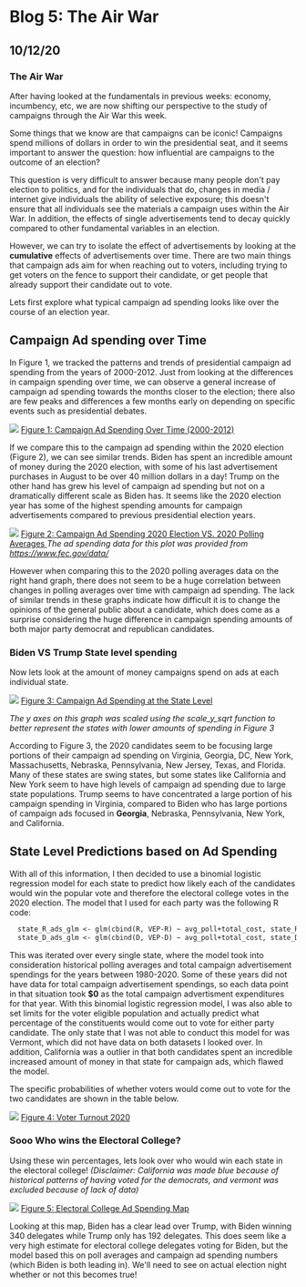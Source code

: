 # Blog 5: The Air War
## 10/12/20

### The Air War

After having looked at the fundamentals in previous weeks: economy, incumbency, etc, we are now shifting our perspective to the study of campaigns through the Air War this week.

Some things that we know are that campaigns can be iconic! Campaigns spend millions of dollars in order to win the presidential seat, and it seems important to answer the question: how influential are campaigns to the outcome of an election? 

This question is very difficult to answer because many people don't pay election to politics, and for the individuals that do, changes in media / internet give individuals the ability of selective exposure; this doesn't ensure that all individuals see the materials a campaign uses within the Air War. In addition, the effects of single advertisements tend to decay quickly compared to other fundamental variables in an election.

However, we can try to isolate the effect of advertisements by looking at the **cumulative** effects of advertisements over time. There are two main things that campaign ads aim for when reaching out to voters, including trying to get voters on the fence to support their candidate, or get people that already support their candidate out to vote. 

Lets first explore what typical campaign ad spending looks like over the course of an election year.

## Campaign Ad spending over Time

In Figure 1, we tracked the patterns and trends of presidential campaign ad spending from the years of 2000-2012. Just from looking at the differences in campaign spending over time, we can observe a general increase of campaign ad spending towards the months closer to the election; there also are few peaks and differences a few months early on depending on specific events such as presidential debates.

![](../Rplots/week5/AdSpendingOverTime.png)
[Figure 1: Campaign Ad Spending Over Time (2000-2012)](../Rplots/week5/AdSpendingOverTime.png)

If we compare this to the campaign ad spending within the 2020 election (Figure 2), we can see similar trends. Biden has spent an incredible amount of money during the 2020 election, with some of his last advertisement purchases in August to be over 40 million dollars in a day! Trump on the other hand has grew his level of campaign ad spending but not on a dramatically different scale as Biden has. It seems like the 2020 election year has some of the highest spending amounts for campaign advertisements compared to previous presidential election years.

![](../Rplots/week5/JoeVSDonald.png)
[Figure 2: Campaign Ad Spending 2020 Election VS. 2020 Polling Averages ](../Rplots/week5/JoeVSDonald.png)
*The ad spending data for this plot was provided from https://www.fec.gov/data/*

However when comparing this to the 2020 polling averages data on the right hand graph, there does not seem to be a huge correlation between changes in polling averages over time with campaign ad spending. The lack of similar trends in these graphs indicate how difficult it is to change the opinions of the general public about a candidate, which does come as a surprise considering the huge difference in campaign spending amounts of both major party democrat and republican candidates.

### Biden VS Trump State level spending

Now lets look at the amount of money campaigns spend on ads at each individual state.

![](../Rplots/week5/statespending_sqrt.png)
[Figure 3: Campaign Ad Spending at the State Level ](../Rplots/week5/statespending_sqrt.png)

*The y axes on this graph was scaled using the scale_y_sqrt function to better represent the states with lower amounts of spending in Figure 3*

According to Figure 3, the 2020 candidates seem to be focusing large portions of their campaign ad spending on Virginia, Georgia, DC, New York, Massachusetts, Nebraska, Pennsylvania, New Jersey, Texas, and Florida. Many of these states are swing states, but some states like California and New York seem to have high levels of campaign ad spending due to large state populations. Trump seems to have concentrated a large portion of his campaign spending in Virginia, compared to Biden who has large portions of campaign ads focused in **Georgia**, Nebraska, Pennsylvania, New York, and California. 

## State Level Predictions based on Ad Spending

With all of this information, I then decided to use a binomial logistic regression model for each state to predict how likely each of the candidates would win the popular vote and therefore the electoral college votes in the 2020 election. The model that I used for each party was the following R code: 

```markdown
  state_R_ads_glm <- glm(cbind(R, VEP-R) ~ avg_poll+total_cost, state_R, family = binomial)
  state_D_ads_glm <- glm(cbind(D, VEP-D) ~ avg_poll+total_cost, state_D, family = binomial)

```
This was iterated over every single state, where the model took into consideration historical polling averages and total campaign advertisement spendings for the years between 1980-2020. Some of these years did not have data for total campaign advertisement spendings, so each data point in that situation took **$0** as the total campaign advertisment expenditures for that year. With this binomial logistic regression model, I was also able to set limits for the voter eligible population and actually predict what percentage of the constituents would come out to vote for either party candidate. The only state that I was not able to conduct this model for was Vermont, which did not have data on both datasets I looked over. In addition, California was a outlier in that both candidates spent an incredible increased amount of money in that state for campaign ads, which flawed the model.

The specific probabilities of whether voters would come out to vote for the two candidates are shown in the table below.

![](../Rplots/week5/VoterTurnout2020.png)
[Figure 4: Voter Turnout 2020](../Rplots/week5/VoterTurnout2020.png)

### Sooo Who wins the Electoral College?

Using these win percentages, lets look over who would win each state in the electoral college! *(Disclaimer: California was made blue because of historical patterns of having voted for the democrats, and vermont was excluded because of lack of data)*

![](../Rplots/week5/2020AdPrediction.png)
[Figure 5: Electoral College Ad Spending Map ](../Rplots/week5/2020AdPrediction.png)

Looking at this map, Biden has a clear lead over Trump, with Biden winning 340 delegates while Trump only has 192 delegates. This does seem like a very high estimate for electoral college delegates voting for Biden, but the model based this on poll averages and campaign ad spending numbers (which Biden is both leading in). We'll need to see on actual election night whether or not this becomes true!